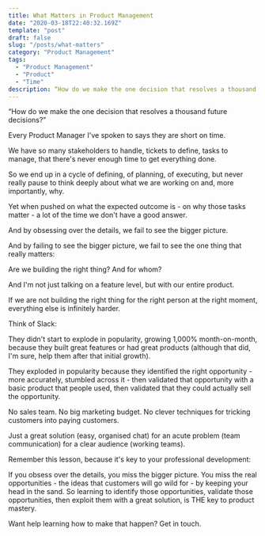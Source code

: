 ```yaml
---
title: What Matters in Product Management
date: "2020-03-18T22:40:32.169Z"
template: "post"
draft: false
slug: "/posts/what-matters"
category: "Product Management"
tags:
  - "Product Management"
  - "Product"
  - "Time"
description: “How do we make the one decision that resolves a thousand future decisions?”
---
```


“How do we make the one decision that resolves a thousand future decisions?”

Every Product Manager I've spoken to says they are short on time.

We have so many stakeholders to handle, tickets to define, tasks to manage, that there's never enough time to get everything done.

So we end up in a cycle of defining, of planning, of executing, but never really pause to think deeply about what we are working on and, more importantly, why.

Yet when pushed on what the expected outcome is - on why those tasks matter - a lot of the time we don't have a good answer.

And by obsessing over the details, we fail to see the bigger picture.

And by failing to see the bigger picture, we fail to see the one thing that really matters:

Are we building the right thing? And for whom?

And I'm not just talking on a feature level, but with our entire product.

If we are not building the right thing for the right person at the right moment, everything else is infinitely harder.

Think of Slack:

They didn't start to explode in popularity, growing 1,000% month-on-month, because they built great features or had great products (although that did, I'm sure, help them after that initial growth).

They exploded in popularity because they identified the right opportunity - more accurately, stumbled across it - then validated that opportunity with a basic product that people used, then validated that they could actually sell the opportunity.

No sales team. No big marketing budget. No clever techniques for tricking customers into paying customers.

Just a great solution (easy, organised chat) for an acute problem (team communication) for a clear audience (working teams).

Remember this lesson, because it's key to your professional development:

If you obsess over the details, you miss the bigger picture. You miss the real opportunities - the ideas that customers will go wild for - by keeping your head in the sand. So learning to identify those opportunities, validate those opportunities, then exploit them with a great solution, is THE key to product mastery.

Want help learning how to make that happen? Get in touch.
